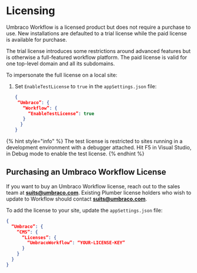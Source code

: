 # Licensing

Umbraco Workflow is a licensed product but does not require a purchase to use. New installations are defaulted to a trial license while the paid license is available for purchase.&#x20;

The trial license introduces some restrictions around advanced features but is otherwise a full-featured workflow platform. The paid license is valid for one top-level domain and all its subdomains.

To impersonate the full license on a local site:

1.  Set `EnableTestLicense` to `true` in the `appSettings.json` file:

    ```json
    {
     “Umbraco”: {
       “Workflow”: {
         “EnableTestLicense”: true
       }
      }
    }
    ```

{% hint style="info" %}
The test license is restricted to sites running in a development environment with a debugger attached. Hit F5 in Visual Studio, in Debug mode to enable the test license.
{% endhint %}

## Purchasing an Umbraco Workflow License

If you want to buy an Umbraco Workflow license, reach out to the sales team at **suits@umbraco.com**. Existing Plumber license holders who wish to update to Workflow should contact **suits@umbraco.com**.

To add the license to your site, update the `appSettings.json` file:

```json
{
  “Umbraco”: {
    “CMS”: {
      “Licenses”: {
        “UmbracoWorkflow”: “YOUR-LICENSE-KEY”
      }
    }
  }
}
```
